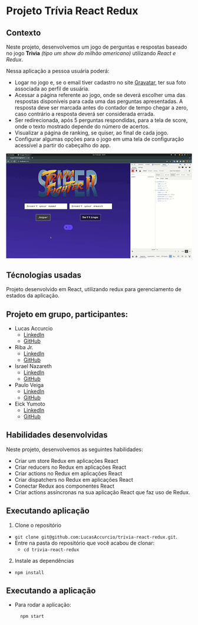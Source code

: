 # Projeto Trívia React Redux

## Contexto

Neste projeto, desenvolvemos um jogo de perguntas e respostas baseado no jogo **Trivia** _(tipo um show do milhão americano)_ utilizando _React e Redux_.

Nessa aplicação a pessoa usuária poderá:
  - Logar no jogo e, se o email tiver cadastro no site [Gravatar](https://pt.gravatar.com/), ter sua foto associada ao perfil de usuária.
  - Acessar a página referente ao jogo, onde se deverá escolher uma das respostas disponíveis para cada uma das perguntas apresentadas. A resposta deve ser marcada antes do contador de tempo chegar a zero, caso contrário a resposta deverá ser considerada errada.
  - Ser redirecionada, após 5 perguntas respondidas, para a tela de score, onde o texto mostrado depende do número de acertos.
  - Visualizar a página de ranking, se quiser, ao final de cada jogo.
  - Configurar algumas opções para o jogo em uma tela de configuração acessível a partir do cabeçalho do app.

![Projeto](/src/assets/img/ProjetoTrivia.gif)

## Técnologias usadas

Projeto desenvolvido em React, utilizando redux para gerenciamento de estados da aplicação.

## Projeto em grupo, participantes:
* Lucas Accurcio
  - [LinkedIn](https://www.linkedin.com/in/lucas-accurcio/)
  - [GitHub](https://github.com/lucasaccurcio)
* Riba Jr.
  - [LinkedIn](https://www.linkedin.com/in/ribajr/)
  - [GitHub](https://github.com/ribastudio)
* Israel Nazareth
  - [LinkedIn](https://www.linkedin.com/in/israelnazareth/)
  - [GitHub](https://github.com/israelnazareth)
* Paulo Veiga
  - [LinkedIn](https://www.linkedin.com/in/pauloviniciusfrancaveiga/)
  - [GitHub](https://github.com/PauloVeiga14)
* Eick Yumoto
  - [LinkedIn](https://www.linkedin.com/in/eicke-yumoto-941848209/)
  - [GitHub](https://github.com/Eicke-Yumoto)

## Habilidades desenvolvidas

Neste projeto, desenvolvemos as seguintes habilidades:

  - Criar um store Redux em aplicações React
  - Criar reducers no Redux em aplicações React
  - Criar actions no Redux em aplicações React
  - Criar dispatchers no Redux em aplicações React
  - Conectar Redux aos componentes React
  - Criar actions assíncronas na sua aplicação React que faz uso de Redux.

## Executando aplicação

1. Clone o repositório
  * `git clone git@github.com:LucasAccurcio/trivia-react-redux.git`.
  * Entre na pasta do repositório que você acabou de clonar:
    * `cd trivia-react-redux`

2. Instale as dependências
  * `npm install`

## Executando a aplicação

* Para rodar a aplicação:

  ```
    npm start
  ```